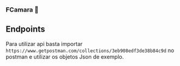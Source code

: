 ### FCamara 🚀


## Endpoints
Para utilizar api basta importar ```https://www.getpostman.com/collections/3eb908edf3de38b84c9d``` no postman
e utilizar os objetos Json de exemplo.



